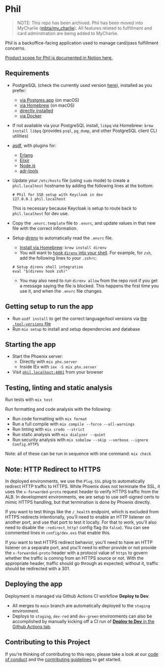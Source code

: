 # Phil

> NOTE: This repo has been archived. Phil has been moved into MyCharlie ([mbta/my_charlie](/mbta/my_charlie)). All features related to fulfillment and card adminstration are being added to MyCharlie.

Phil is a backoffice-facing application used to manage card/pass fulfillment concerns.

[Product scope for Phil is documented in Notion here.](https://www.notion.so/mbta-downtown-crossing/Phil-Fulfillment-Product-Scope-30f5ec077fdf45fabdd33e5a367e4996?pvs=4)

## Requirements

* PostgreSQL (check the currently used version [here](https://github.com/mbta/devops/blob/9d4e4612c367b0e615b879eba59c1052bfa7bd96/terraform/modules/app-phil/main.tf#L135)), installed as you prefer:
  * [via Postgres.app](https://postgresapp.com/) (on macOS)
  * [via Homebrew](https://brew.sh/) (on macOS)
  * [directly installed](https://www.postgresql.org/download/)
  * [via Docker](https://hub.docker.com/_/postgres)
* If not available via your PostgreSQL install, `libpq` via Homebrew: `brew install libpq` (provides `psql`, `pg_dump`, and other PostgreSQL client CLI utilities)
* [asdf](https://asdf-vm.com/), with plugins for:
  * [Erlang](https://github.com/asdf-vm/asdf-erlang)
  * [Elixir](https://github.com/asdf-vm/asdf-elixir)
  * [Node.js](https://github.com/asdf-vm/asdf-nodejs)
  * [adr-tools](https://github.com/asdf-vm/asdf-plugins/blob/master/plugins/adr-tools)
* Update your `/etc/hosts` file (using `sudo` mode) to create a `phil.localhost` hostname by adding the following lines at the bottom:

  ```{sh}
  # Phil for SSO setup with Keycloak in dev
  127.0.0.1	phil.localhost
  ```

  This is necessary because Keycloak is setup to route back to `phil.localhost` for dev use.
* Copy the `.envrc.template` file to `.envrc`, and update values in that new file with the correct information.
* Setup [direnv](https://direnv.net/) to automatically read the `.envrc` file.
  * [Install via Homebrew](https://formulae.brew.sh/formula/direnv#default): `brew install direnv`
  * You will want to [hook `direnv` into your shell](https://direnv.net/docs/hook.html). For example, for `zsh`, add the following lines to your `.zshrc`:
  
  ```{sh}
  # Setup direnv shell integration
  eval "$(direnv hook zsh)"
  ```
  * You may also need to run `direnv allow` from the repo root if you get a message saying the file is blocked. This happens the first time you use it, and when the `.envrc` file changes.

## Getting setup to run the app

* Run `asdf install` to get the correct language/tool versions via [the `.tool-versions` file](./.tool-versions)
* Run `mix setup` to install and setup dependencies and database

## Starting the app

* Start the Phoenix server:
  * Directly with `mix phx.server`
  * Inside IEx with `iex -S mix phx.server`
* Visit [`phil.localhost:4001`](http://phil.localhost:4001) from your browser

## Testing, linting and static analysis

Run tests with `mix test`

Run formatting and code analysis with the following:

* Run code formatting with `mix format`
* Run a full compile with `mix compile --force --all-warnings`
* Run linting with `mix credo --strict`
* Run static analysis with `mix dialyzer --quiet`
* Run security analysis with `mix sobelow --skip --verbose --ignore Config.HTTPS`

Note: all of these can be run in sequence with one command: `mix check`

## Note: HTTP Redirect to HTTPS

In deployed environments, we use the `Plug.SSL` plug to automatically redirect HTTP traffic to HTTPS.
While Phoenix does not terminate the SSL, it uses the `x-forwarded-proto` request header to verify
HTTPS traffic from the ALB. In development environments, we are setup to use self-signed certs to mimic
HTTPS handling, but that termination is done by Phoenix directly.

If you want to test things like the `/_health` endpoint, which is excluded from HTTPS redirects
intentionally, you'll need to enable an HTTP listener on another port, and use that port to test it
locally. For that to work, you'll also need to disable the `:redirect_http?` config flag (to `false`).
You can see commented lines in `config/dev.exs` that enable this.

If you want to test HTTPS redirect behavior, you'll need to have an HTTP listener on a separate port,
and you'll need to either provide or not provide the `x-forwarded-proto` header with a protocol value
of `https` to govern whether the traffic is coming from an HTTPS source or not. With the appropriate
header, traffic should go through as expected; without it, traffic should be redirected with a 301.

## Deploying the app

Deployment is managed via Github Actions CI workflow **Deploy to Dev**.

* All merges to `main` branch are automatically deployed to the `staging` environment.
* Deploys to `staging`, `dev-red` and `dev-green` environments can also be accomplished by manually kicking off a CI run of [**Deploy to Dev** in the Github Actions tab](https://github.com/mbta/my_charlie/actions/workflows/deploy-dev.yml).

## Contributing to this Project

If you're thinking of contributing to this repo, please take a look at our [code of conduct](./CODE_OF_CONDUCT.md) and the [contributing guidelines](./CONTRIBUTING.md) to get started.
